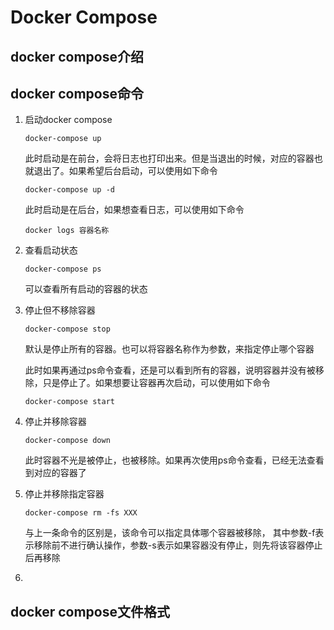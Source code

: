 # Docker Compose

## docker compose介绍

## docker compose命令

1. 启动docker compose
   
   ```
   docker-compose up
   ```
   
   此时启动是在前台，会将日志也打印出来。但是当退出的时候，对应的容器也就退出了。如果希望后台启动，可以使用如下命令
   
   ```
   docker-compose up -d
   ```
   
   此时启动是在后台，如果想查看日志，可以使用如下命令
   
   ```
   docker logs 容器名称
   ```

2. 查看启动状态
   
   ```
   docker-compose ps
   ```
   
   可以查看所有启动的容器的状态

3. 停止但不移除容器
   
   ```
   docker-compose stop
   ```
   
   默认是停止所有的容器。也可以将容器名称作为参数，来指定停止哪个容器
   
   此时如果再通过ps命令查看，还是可以看到所有的容器，说明容器并没有被移除，只是停止了。如果想要让容器再次启动，可以使用如下命令
   
   ```
   docker-compose start
   ```

4. 停止并移除容器
   
   ```
   docker-compose down
   ```
   
   此时容器不光是被停止，也被移除。如果再次使用ps命令查看，已经无法查看到对应的容器了

5. 停止并移除指定容器
   
   ```
   docker-compose rm -fs XXX
   ```
   
   与上一条命令的区别是，该命令可以指定具体哪个容器被移除， 其中参数-f表示移除前不进行确认操作，参数-s表示如果容器没有停止，则先将该容器停止后再移除

6. 

## docker compose文件格式
